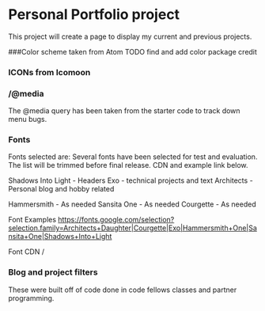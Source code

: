# Personal Portfolio project

This project will create a page to display my current and previous projects.

###Color scheme taken from Atom
TODO find and add color package credit

### ICONs from Icomoon

### /@media
The @media query has been taken from the starter code to track down menu bugs.

### Fonts

Fonts selected are:
Several fonts have been selected for test and evaluation. The list will be trimmed before final release. CDN and example link below.

Shadows Into Light - Headers
Exo - technical projects and text
Architects - Personal blog and hobby related

Hammersmith - As needed
Sansita One - As needed
Courgette - As needed

Font Examples
https://fonts.google.com/selection?selection.family=Architects+Daughter|Courgette|Exo|Hammersmith+One|Sansita+One|Shadows+Into+Light

Font CDN
/<link href="https://fonts.googleapis.com/css?family=Architects+Daughter|Courgette|Exo|Hammersmith+One|Shadows+Into+Light" rel="stylesheet"/>

### Blog and project filters
These were built off of code done in code fellows classes and partner programming.
